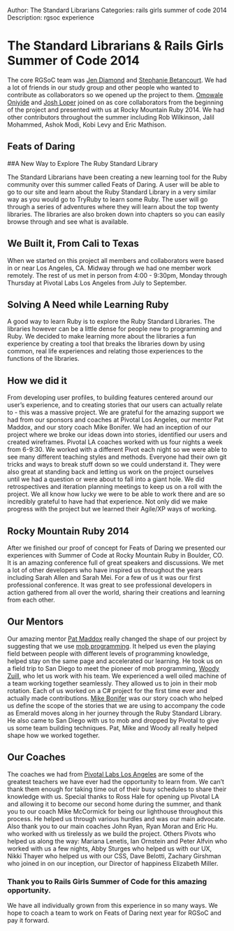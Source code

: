 Author: The Standard Librarians
Categories: rails girls summer of code 2014
Description: rgsoc experience

# The Standard Librarians & Rails Girls Summer of Code 2014

The core RGSoC team was [Jen Diamond](http://thestandardlibrarians.herokuapp.com/team-bios/jen-diamond) and [Stephanie Betancourt](http://stephaniebetancourt.com/). We had a lot of friends in our study group and other people who wanted to contribute as collaborators so we opened up the project to them. [Omowale Oniyide](http://thestandardlibrarians.herokuapp.com/team-bios/wale-oniyide) and [Josh Loper](http://thestandardlibrarians.herokuapp.com/team-bios/josh-loper) joined on as core collaborators from the beginning of the project and presented with us at Rocky Mountain Ruby 2014. We had other contributors throughout the summer including Rob Wilkinson, Jalil Mohammed, Ashok Modi, Kobi Levy and Eric Mathison. 


## Feats of Daring
##A New Way to Explore The Ruby Standard Library

The Standard Librarians have been creating a new learning tool for the Ruby community over this summer called Feats of Daring. A user will be able to go to our site and learn about the Ruby Standard Library in a very similar way as you would go to TryRuby to learn some Ruby. The user will go through a series of adventures where they will learn about the top twenty libraries. The libraries are also broken down into chapters so you can easily browse through and see what is available.

## We Built it, From Cali to Texas

When we started on this project all members and collaborators were based in or near Los Angeles, CA. Midway through we had one member work remotely. The rest of us met in person from 4:00 - 9:30pm, Monday through Thursday at Pivotal Labs Los Angeles from July to September. 

## Solving A Need while Learning Ruby

A good way to learn Ruby is to explore the Ruby Standard Libraries. The libraries however can be a little dense for people new to programming and Ruby. We decided to make learning more about the libraries a fun experience by creating a tool that breaks the libraries down by using common, real life experiences and relating those experiences to the functions of the libraries. 

## How we did it

From developing user profiles, to building features centered around our user’s experience, and to creating stories that our users can actually relate to - this was a massive project. We are grateful for the amazing support we had from our sponsors and coaches at Pivotal Los Angeles, our mentor Pat Maddox, and our story coach Mike Bonifer.  We had an inception of our project where we broke our ideas down into stories, identified our users and created wireframes. Pivotal LA coaches worked with us four nights a week from 6-9:30. We worked with a different Pivot each night so we were able to see many different teaching styles and methods. Everyone had their own git tricks and ways to break stuff down so we could understand it. They were also great at standing back and letting us work on the project ourselves until we had a question or were about to fall into a giant hole. We did retrospectives  and iteration planning meetings to keep us on a roll with the project. We all know how lucky we were to be able to work there and are so incredibly grateful to have had that experience. Not only did we make progress with the project but we learned their Agile/XP ways of working.

## Rocky Mountain Ruby 2014

After we finished our proof of concept for Feats of Daring we presented our experiences with Summer of Code at Rocky Mountain Ruby in Boulder, CO. It is an amazing conference full of great speakers and discussions. We met a lot of other developers who have inspired us throughout the years including Sarah Allen and Sarah Mei. For a few of us it was our first professional conference. It was great to see professional developers in action gathered from all over the world, sharing their creations and learning from each other. 

## Our Mentors

Our amazing mentor [Pat Maddox](https://rubysteps.com/) really changed the shape of our project by suggesting that we use [mob programming](http://mobprogramming.org/). It helped us even the playing field between people with different levels of programming knowledge, helped stay on the same page and accelerated our learning. He took us on a field trip to San Diego to meet the pioneer of mob programming, [Woody Zuill](http://mobprogramming.org/), who let us work with his team. We experienced a well oiled machine of a team working together seamlessly. They allowed us to join in their mob rotation. Each of us worked on a C# project for the first time ever and actually made contributions. 
[Mike Bonifer](http://www.gamechangers.com/about/) was our story coach who helped us define the scope of the stories that we are using to accompany the code as Emerald moves along in her journey through the Ruby Standard Library. He also came to San Diego with us to mob and dropped by Pivotal to give us some team building techniques. Pat, Mike and Woody all really helped shape how we worked together.

## Our Coaches

The coaches we had from [Pivotal Labs Los Angeles](http://pivotallabs.com/) are some of the greatest teachers we have ever had the opportunity to learn from. We can’t thank them enough for taking time out of their busy schedules to share their knowledge with us. Special thanks to Ross Hale for opening up Pivotal LA and allowing it to become our second home during the summer, and thank you to our coach Mike McCormick for being our lighthouse throughout this process. He helped us through various hurdles and was our main advocate. Also thank you to our main coaches John Ryan, Ryan Moran and Eric Hu. who worked with us tirelessly as we build the project. Others Pivots who helped us along the way: Mariana Lenetis, Ian Ornstein and Peter Alfvin who worked with us a few nights, Abby Sturges who helped us with our UX, Nikki Thayer who helped us with our CSS, Dave Belotti, Zachary Girshman who joined in on our inception, our Director of happiness Elizabeth Miller.

### Thank you to Rails Girls Summer of Code for this amazing opportunity. 
We have all individually grown from this experience in so many ways. We hope to coach a team to work on Feats of Daring next year for RGSoC and pay it forward.
